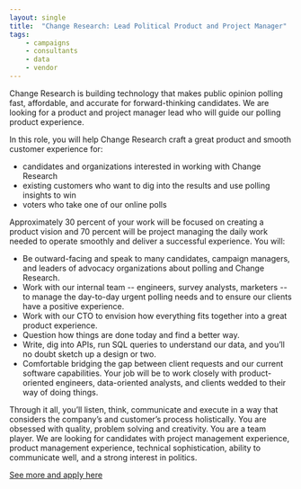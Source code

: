 ```yaml
---
layout: single
title:  "Change Research: Lead Political Product and Project Manager"
tags: 
    - campaigns
    - consultants
    - data
    - vendor
---
```


Change Research is building technology that makes public opinion polling fast, affordable, and accurate for forward-thinking candidates. We are looking for a product and project manager lead who will guide our polling product experience.


In this role, you will help Change Research craft a great product and smooth customer experience for: 
* candidates and organizations interested in working with Change Research
* existing customers who want to dig into the results and use polling insights to win
* voters who take one of our online polls

Approximately 30 percent of your work will be focused on creating a product vision and 70 percent will be project managing the daily work needed to operate smoothly and deliver a successful experience. You will:
* Be outward-facing and speak to many candidates, campaign managers, and leaders of advocacy organizations about polling and Change Research.
* Work with our internal team -- engineers, survey analysts, marketers -- to manage the day-to-day urgent polling needs and to ensure our clients have a positive experience. 
* Work with our CTO to envision how everything fits together into a great product experience.
* Question how things are done today and find a better way.
* Write, dig into APIs, run SQL queries to understand our data, and you’ll no doubt sketch up a design or two.
* Comfortable bridging the gap between client requests and our current software capabilities. Your job will be to work closely with product-oriented engineers, data-oriented analysts, and clients wedded to their way of doing things.

Through it all, you’ll listen, think, communicate and execute in a way that considers the company’s and customer’s process holistically. You are obsessed with quality, problem solving and creativity. You are a team player. 
We are looking for candidates with project management experience, product management experience, technical sophistication, ability to communicate well, and a strong interest in politics.

[See more and apply here](https://www.changeresearch.com/jobs-leadpoliticalproductproject)
